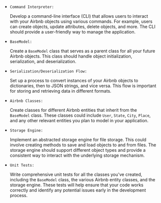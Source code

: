 <ul>
  <li><code>Command Interpreter:</code>
    <p>Develop a command-line interface (CLI) that allows users to interact with your Airbnb objects using various commands. For example, users can create objects, update attributes, delete objects, and more. The CLI should provide a user-friendly way to manage the application.</p>
  </li>
  
  <li><code>BaseModel:</code>
    <p>Create a <code>BaseModel</code> class that serves as a parent class for all your future Airbnb objects. This class should handle object initialization, serialization, and deserialization.</p>
  </li>
  
  <li><code>Serialization/Deserialization Flow:</code>
    <p>Set up a process to convert instances of your Airbnb objects to dictionaries, then to JSON strings, and vice versa. This flow is important for storing and retrieving data in different formats.</p>
  </li>
  
  <li><code>Airbnb Classes:</code>
    <p>Create classes for different Airbnb entities that inherit from the <code>BaseModel</code> class. These classes could include <code>User</code>, <code>State</code>, <code>City</code>, <code>Place</code>, and any other relevant entities you plan to model in your application.</p>
  </li>
  
  <li><code>Storage Engine:</code>
    <p>Implement an abstracted storage engine for file storage. This could involve creating methods to save and load objects to and from files. The storage engine should support different object types and provide a consistent way to interact with the underlying storage mechanism.</p>
  </li>
  
  <li><code>Unit Tests:</code>
    <p>Write comprehensive unit tests for all the classes you've created, including the <code>BaseModel</code> class, the various Airbnb entity classes, and the storage engine. These tests will help ensure that your code works correctly and identify any potential issues early in the development process.</p>
  </li>
</ul>
